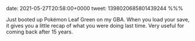 date: 2021-05-27T20:58:00+0000
tweet: 1398020685801439244
%%%

Just booted up Pokémon Leaf Green on my GBA. When you load your save, it gives you a little recap of what you were doing last time. Very useful for coming back after 15 years.
